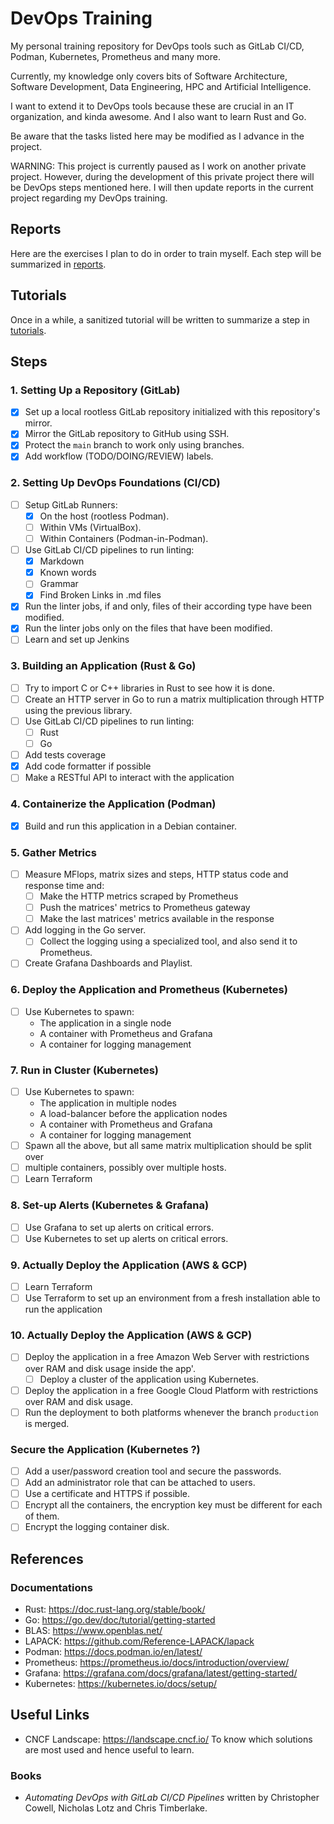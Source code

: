 # DevOps Training

My personal training repository for DevOps tools such as GitLab CI/CD, Podman, Kubernetes,
Prometheus and many more.

Currently, my knowledge only covers bits of Software Architecture, Software Development,
Data Engineering, HPC and Artificial Intelligence.

I want to extend it to DevOps tools because these are crucial in an IT organization,
and kinda awesome. And I also want to learn Rust and Go.

Be aware that the tasks listed here may be modified as I advance in the project.

WARNING: This project is currently paused as I work on another private project.
However, during the development of this private project there will be DevOps steps mentioned here. I will then update reports in the current project regarding my DevOps training.

## Reports

Here are the exercises I plan to do in order to train myself.
Each step will be summarized in [reports](reports).

## Tutorials

Once in a while, a sanitized tutorial will be written to summarize a step
in [tutorials](tutorials).

## Steps

### 1. Setting Up a Repository (GitLab)

- [X] Set up a local rootless GitLab repository initialized with this repository's mirror.
- [X] Mirror the GitLab repository to GitHub using SSH.
- [X] Protect the `main` branch to work only using branches.
- [X] Add workflow (TODO/DOING/REVIEW) labels.

### 2. Setting Up DevOps Foundations (CI/CD)

<!-- TODO: Links to the reports everywhere it is possible -->

- [ ] Setup GitLab Runners:
    - [X] On the host (rootless Podman).
    - [ ] Within VMs (VirtualBox).
    - [ ] Within Containers (Podman-in-Podman).
- [ ] Use GitLab CI/CD pipelines to run linting:
    - [X] Markdown
    - [X] Known words
    - [ ] Grammar
    - [X] Find Broken Links in .md files
- [X] Run the linter jobs, if and only, files of their according type have been modified.
- [X] Run the linter jobs only on the files that have been modified.
- [ ] Learn and set up Jenkins

### 3. Building an Application (Rust & Go)

- [ ] Try to import C or C++ libraries in Rust to see how it is done.
- [ ] Create an HTTP server in Go to run a matrix multiplication through HTTP using the
previous library.
- [ ] Use GitLab CI/CD pipelines to run linting:
    - [ ] Rust
    - [ ] Go
- [ ] Add tests coverage
- [X] Add code formatter if possible
- [ ] Make a RESTful API to interact with the application

### 4. Containerize the Application (Podman)

- [X] Build and run this application in a Debian container.

### 5. Gather Metrics

- [ ] Measure MFlops, matrix sizes and steps, HTTP status code and response time and:
    - [ ] Make the HTTP metrics scraped by Prometheus
    - [ ] Push the matrices' metrics to Prometheus gateway
    - [ ] Make the last matrices' metrics available in the response
- [ ] Add logging in the Go server.
    - [ ] Collect the logging using a specialized tool, and also send it to Prometheus.
- [ ] Create Grafana Dashboards and Playlist.

### 6. Deploy the Application and Prometheus (Kubernetes)

- [ ] Use Kubernetes to spawn:
    - The application in a single node
    - A container with Prometheus and Grafana
    - A container for logging management

### 7. Run in Cluster (Kubernetes)

- [ ] Use Kubernetes to spawn:
    - The application in multiple nodes
    - A load-balancer before the application nodes
    - A container with Prometheus and Grafana
    - A container for logging management
- [ ] Spawn all the above, but all same matrix multiplication should be split over
- [ ] multiple containers, possibly over multiple hosts.
- [ ] Learn Terraform

### 8. Set-up Alerts (Kubernetes & Grafana)

- [ ] Use Grafana to set up alerts on critical errors.
- [ ] Use Kubernetes to set up alerts on critical errors.

### 9. Actually Deploy the Application (AWS & GCP)

- [ ] Learn Terraform
- [ ] Use Terraform to set up an environment from a fresh installation able to run the application

### 10. Actually Deploy the Application (AWS & GCP)

- [ ] Deploy the application in a free Amazon Web Server with restrictions over RAM and
disk usage inside the app'.
    - [ ] Deploy a cluster of the application using Kubernetes.
- [ ] Deploy the application in a free Google Cloud Platform with restrictions over RAM
and disk usage.
- [ ] Run the deployment to both platforms whenever the branch `production` is merged.

### Secure the Application (Kubernetes ?)

- [ ] Add a user/password creation tool and secure the passwords.
- [ ] Add an administrator role that can be attached to users.
- [ ] Use a certificate and HTTPS if possible.
- [ ] Encrypt all the containers, the encryption key must be different for each of them.
- [ ] Encrypt the logging container disk.

## References

### Documentations

- Rust: <https://doc.rust-lang.org/stable/book/>
- Go: <https://go.dev/doc/tutorial/getting-started>
- BLAS: <https://www.openblas.net/>
- LAPACK: <https://github.com/Reference-LAPACK/lapack>
- Podman: <https://docs.podman.io/en/latest/>
- Prometheus: <https://prometheus.io/docs/introduction/overview/>
- Grafana: <https://grafana.com/docs/grafana/latest/getting-started/>
- Kubernetes: <https://kubernetes.io/docs/setup/>

## Useful Links

- CNCF Landscape: <https://landscape.cncf.io/> To know which solutions are most used and hence useful to learn.

### Books

- *Automating DevOps with GitLab CI/CD Pipelines* written by Christopher Cowell, Nicholas Lotz and Chris Timberlake.
